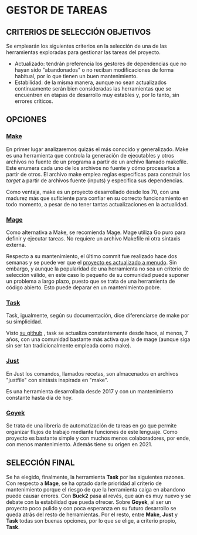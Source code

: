 # GESTOR DE TAREAS

## CRITERIOS DE SELECCIÓN OBJETIVOS

Se emplearán los siguientes criterios en la selección de una de las herramientas exploradas para gestionar las tareas del proyecto.

- Actualizado: tendrán preferencia los gestores de dependencias que no hayan sido "abandonados" o no reciban modificaciones de forma habitual, por lo que tienen un buen mantenimiento.
- Estabilidad: de la misma manera, aunque no sean actualizados continuamente serán bien consideradas las herramientas que se encuentren en etapas de desarrollo muy estables y, por lo tanto, sin errores críticos.

## OPCIONES

### [Make](https://www.gnu.org/software/make/)

En primer lugar analizaremos quizás el más conocido y generalizado. Make es una herramienta que controla la generación de ejecutables y otros archivos no fuente de un programa a partir de un archivo llamado makefile. Este enumera cada uno de los archivos no fuente y cómo procesarlos a partir de otros. El archivo make emplea reglas específicas para construir los *target* a partir de archivos fuente (inputs) y especifica sus dependencias.

Como ventaja, make es un proyecto desarrollado desde los 70, con una madurez más que suficiente para confiar en su correcto funcionamiento en todo momento, a pesar de no tener tantas actualizaciones en la actualidad.

### [Mage](https://magefile.org/)

Como alternativa a Make, se recomienda Mage. Mage utiliza Go puro para definir y ejecutar tareas. No requiere un archivo Makefile ni otra sintaxis externa.

Respecto a su mantenimiento, el último commit fue realizado hace dos semanas y se puede ver que el [proyecto es actualizado a menudo](https://github.com/magefile/mage).
Sin embargo, y aunque la popularidad de una herramienta no sea un criterio de selección válido, en este caso lo pequeño de su comunidad puede suponer un problema a largo plazo, puesto que se trata de una herramienta de código abierto. Esto puede deparar en un mantenimiento pobre.

### [Task](https://taskfile.dev/)

Task, igualmente, según su documentación, dice diferenciarse de make por su simplicidad.

Visto [su github](https://github.com/go-task/task) , task se actualiza constantemente desde hace, al menos, 7 años, con una comunidad bastante más activa que la de mage (aunque siga sin ser tan tradicionalmente empleada como make).

### [Just](https://github.com/casey/just)

En Just los comandos, llamados recetas, son almacenados en archivos "justfile" con sintásis inspirada en "make".

Es una herramienta desarrollada desde 2017 y con un mantenimiento constante hasta día de hoy.

### [Goyek](https://github.com/goyek/goyek)

Se trata de una librería de automatización de tareas en go que permite organizar flujos de trabajo mediante funciones de este lenguaje.
Como proyecto es bastante simple y con muchos menos colaboradores, por ende, con menos mantenimiento. Además tiene su origen en 2021.

## SELECCIÓN FINAL

Se ha elegido, finalmente, la herramienta **Task** por las siguientes razones.
Con respecto a **Mage**, se ha optado darle prioridad al criterio de mantenimiento porque el riesgo de que la herramienta caiga en abandono puede causar errores.
Con **Buck2** pasa al revés, que aún es muy nuevo y se debate con la estabilidad que pueda ofrecer.
Sobre **Goyek**, al ser un proyecto poco pulido y con poca esperanza en su futuro desarrollo se queda atrás del resto de herramientas.
Por el resto, entre **Make**, **Just** y **Task** todas son buenas opciones, por lo que se elige, a criterio propio, **Task**.
